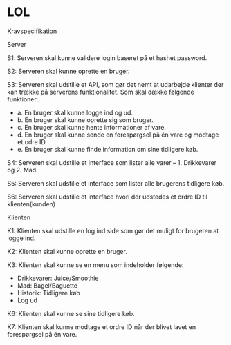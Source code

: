 # LOL

Kravspecifikation

                
Server

S1: Serveren skal kunne validere login baseret på et hashet password.

S2: Serveren skal kunne oprette en bruger. 

S3: Serveren skal udstille et API, som gør det nemt at udarbejde klienter der kan trække på serverens funktionalitet. Som skal dække følgende funktioner:
- a.	En bruger skal kunne logge ind og ud.
- b.	En bruger skal kunne oprette sig som bruger.
- c.	En bruger skal kunne hente informationer af vare.
- d.	En bruger skal kunne sende en forespørgsel på én vare og modtage et odre ID.
- e.	En bruger skal kunne finde information om sine tidligere køb.

S4: Serveren skal udstille et interface som lister alle varer – 1. Drikkevarer og  2. Mad.

S5: Serveren skal udstille et interface som lister alle brugerens tidligere køb.
 
S6: Serveren skal udstille et interface hvori der udstedes et ordre ID til klienten(kunden)
				

                    
Klienten

K1: Klienten skal udstille en log ind side som gør det muligt for brugeren at logge ind.  

K2: Klienten skal kunne oprette en bruger.

K3: Klienten skal kunne se en menu som indeholder følgende:
-	Drikkevarer: Juice/Smoothie
-	Mad: Bagel/Baguette
-	Historik: Tidligere køb
-	Log ud

K6: Klienten skal kunne se sine tidligere køb.

K7: Klienten skal kunne modtage et ordre ID når der blivet lavet en forespørgsel på én vare.

